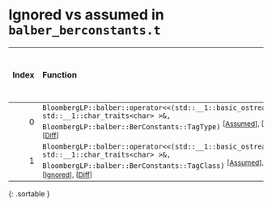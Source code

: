 # Ignored vs assumed in `balber_berconstants.t`

<script src="../sorttable.js"></script>

|   Index | Function                                                                                                                                                                                                                      |   Difference in number of lines |   Function size difference in bytes |   Number of lines in assumed build | Number of bytes in assumed build   |   Number of lines in ignored build | Number of bytes in ignored build   |
|--------:|:------------------------------------------------------------------------------------------------------------------------------------------------------------------------------------------------------------------------------|--------------------------------:|------------------------------------:|-----------------------------------:|:-----------------------------------|-----------------------------------:|:-----------------------------------|
|       0 | `BloombergLP::balber::operator<<(std::__1::basic_ostream<char, std::__1::char_traits<char> >&, BloombergLP::balber::BerConstants::TagType)` <sup>\[[Assumed](0.assume.s)\], \[[Ignored](0.none.s)\], \[[Diff](0.diff.html)\]  |                              -3 |                                   0 |                                 48 | 4,219,440                          |                                 48 | 4,219,456                          |
|       1 | `BloombergLP::balber::operator<<(std::__1::basic_ostream<char, std::__1::char_traits<char> >&, BloombergLP::balber::BerConstants::TagClass)` <sup>\[[Assumed](1.assume.s)\], \[[Ignored](1.none.s)\], \[[Diff](1.diff.html)\] |                              -4 |                                   0 |                                 80 | 4,219,360                          |                                 80 | 4,219,376                          |
{: .sortable }
